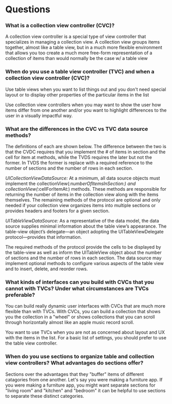 # Questions

### What is a collection view controller (CVC)?
A collection view controller is a special type of view controller that specializes in managing a collection view. A collection view groups items together, almost like a table view, but in a much more flexible environment that allows you too create a much more free-form representation of a collection of items than would normally be the case w/ a table view

### When do you use a table view controller (TVC) and when a collection view controller (CVC)?
Use table views when you want to list things out and you don't need special layout or to display other properties of the particular items in the list

Use collection view controllers when you may want to show the user how items differ from one another and/or you want to highlight differences to the user in a visually impactful way.

### What are the differences in the CVC vs TVC data source methods?
The definitions of each are shown below. The difference between the two is that the CVDC requires that you implement the # of items in section and the cell for item  at methods, while the TVDS requires the later but not the former. In TVDS the former is replace with a required reference to the number of sections and the number of rows in each section.

*UICollectionViewDataSource:*
At a minimum, all data source objects must implement the collectionView(_:numberOfItemsInSection:) and collectionView(_:cellForItemAt:) methods. These methods are responsible for returning the number of items in the collection view along with the items themselves. The remaining methods of the protocol are optional and only needed if your collection view organizes items into multiple sections or provides headers and footers for a given section.

*UITableViewDataSource:*
As a representative of the data model, the data source supplies minimal information about the table view’s appearance. The table-view object’s delegate—an object adopting the UITableViewDelegate protocol—provides that information.

The required methods of the protocol provide the cells to be displayed by the table-view as well as inform the UITableView object about the number of sections and the number of rows in each section. The data source may implement optional methods to configure various aspects of the table view and to insert, delete, and reorder rows.




### What kinds of interfaces can you build with CVCs that you cannot with TVCs? Under what circumstances are TVCs preferable?
You can build really dynamic user interfaces with CVCs that are much more flexible than with TVCs. With CVCs, you can build a collection that shows you the collection in a "wheel" or shows collections that you can scroll through horizontally almost like an apple music record scroll.

You want to use TVCs when you are not as concerned about layout and UX with the items in the list. For a basic list of settings, you should prefer to use the table view controller.

### When do you use sections to organize table and collection view controllers? What advantages do sections offer?
Sections over the advantages that they "buffer" items of different catagories from one another. Let's say you were making a furniture app. If you were making a furniture app, you might want separate sections for "living room" and "kitchen" and "bedroom" it can be helpful to use sections to separate these distinct categories.

